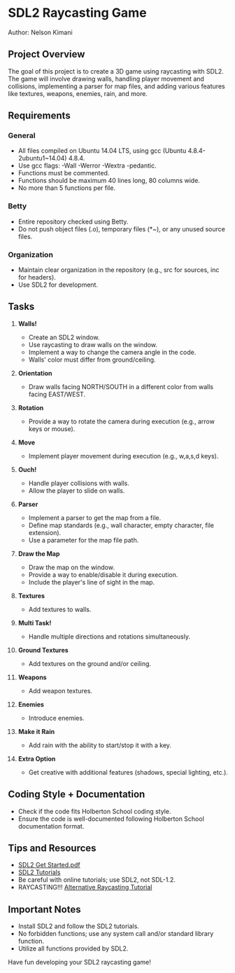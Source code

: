# SDL2 Raycasting Game

Author: Nelson Kimani

## Project Overview

The goal of this project is to create a 3D game using raycasting with SDL2. The game will involve drawing walls, handling player movement and collisions, implementing a parser for map files, and adding various features like textures, weapons, enemies, rain, and more.

## Requirements

### General

- All files compiled on Ubuntu 14.04 LTS, using gcc (Ubuntu 4.8.4-2ubuntu1~14.04) 4.8.4.
- Use gcc flags: -Wall -Werror -Wextra -pedantic.
- Functions must be commented.
- Functions should be maximum 40 lines long, 80 columns wide.
- No more than 5 functions per file.

### Betty

- Entire repository checked using Betty.
- Do not push object files (.o), temporary files (*~), or any unused source files.

### Organization

- Maintain clear organization in the repository (e.g., src for sources, inc for headers).
- Use SDL2 for development.

## Tasks

1. **Walls!**
   - Create an SDL2 window.
   - Use raycasting to draw walls on the window.
   - Implement a way to change the camera angle in the code.
   - Walls' color must differ from ground/ceiling.

2. **Orientation**
   - Draw walls facing NORTH/SOUTH in a different color from walls facing EAST/WEST.

3. **Rotation**
   - Provide a way to rotate the camera during execution (e.g., arrow keys or mouse).

4. **Move**
   - Implement player movement during execution (e.g., w,a,s,d keys).

5. **Ouch!**
   - Handle player collisions with walls.
   - Allow the player to slide on walls.

6. **Parser**
   - Implement a parser to get the map from a file.
   - Define map standards (e.g., wall character, empty character, file extension).
   - Use a parameter for the map file path.

7. **Draw the Map**
   - Draw the map on the window.
   - Provide a way to enable/disable it during execution.
   - Include the player's line of sight in the map.

8. **Textures**
   - Add textures to walls.

9. **Multi Task!**
   - Handle multiple directions and rotations simultaneously.

10. **Ground Textures**
    - Add textures on the ground and/or ceiling.

11. **Weapons**
    - Add weapon textures.

12. **Enemies**
    - Introduce enemies.

13. **Make it Rain**
    - Add rain with the ability to start/stop it with a key.

14. **Extra Option**
    - Get creative with additional features (shadows, special lighting, etc.).

## Coding Style + Documentation

- Check if the code fits Holberton School coding style.
- Ensure the code is well-documented following Holberton School documentation format.

## Tips and Resources

- [SDL2 Get Started.pdf](link-to-sdl2-get-started.pdf)
- [SDL2 Tutorials](link-to-sdl2-tutorials)
- Be careful with online tutorials; use SDL2, not SDL-1.2.
- RAYCASTING!!! [Alternative Raycasting Tutorial](link-to-alternative-raycasting-tutorial)

## Important Notes

- Install SDL2 and follow the SDL2 tutorials.
- No forbidden functions; use any system call and/or standard library function.
- Utilize all functions provided by SDL2.

Have fun developing your SDL2 raycasting game!

